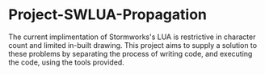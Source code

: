 # Project-SWLUA-Propagation
The current implimentation of Stormworks's LUA is restrictive in character count and limited in-built drawing. This project aims to supply a solution to these problems by separating the process of writing code, and executing the code, using the tools provided.
